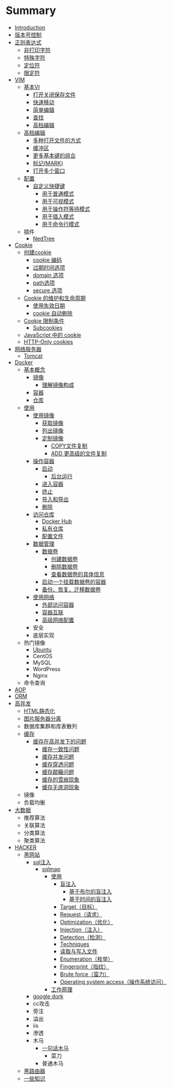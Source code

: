 # Summary

* [Introduction](README.md)
* [版本号控制](ban-ben-hao-kong-zhi.md)
* [正则表达式](zheng-ze-biao-da-shi.md)
  * [非打印字符](zheng-ze-biao-da-shi/fei-da-yin-zi-fu.md)
  * [特殊字符](zheng-ze-biao-da-shi/te-shu-zi-fu.md)
  * [定位符](zheng-ze-biao-da-shi/ding-wei-fu.md)
  * [限定符](zheng-ze-biao-da-shi/xian-ding-fu.md)
* [VIM](vim.md)
  * [基本VI](ji-ben-vi.md)
    * [打开关闭保存文件](ji-ben-vi/da-kai-guan-bi-bao-cun-wen-jian.md)
    * [快速移动](ji-ben-vi/kuai-su-yi-dong.md)
    * [简单编辑](ji-ben-vi/jian-dan-bian-ji.md)
    * [查找](ji-ben-vi/cha-zhao.md)
    * [高档编辑](ji-ben-vi/gao-dang-bian-ji.md)
  * [高档编辑](gao-dang-bian-ji.md)
    * [多种打开文件的方式](gao-dang-bian-ji/duo-zhong-da-kai-wen-jian-de-fang-shi.md)
    * [缓冲区](gao-dang-bian-ji/huan-chong-qu.md)
    * [更多基本键的组合](gao-dang-bian-ji/geng-duo-ji-ben-jian-de-zu-he.md)
    * [标记\(MARK\)](gao-dang-bian-ji/biao-8bb028-mark.md)
    * [打开多个窗口](gao-dang-bian-ji/fen-ping.md)
  * [配置](pei-zhi.md)
    * [自定义快捷键](pei-zhi/zi-ding-yi-kuai-jie-jian.md)
      * [用于普通模式](pei-zhi/zi-ding-yi-kuai-jie-jian/yong-yu-pu-tong-mo-shi.md)
      * [用于可视模式](pei-zhi/zi-ding-yi-kuai-jie-jian/yong-yu-ke-shi-mo-shi.md)
      * [用于操作符等待模式](pei-zhi/zi-ding-yi-kuai-jie-jian/yong-yu-cao-zuo-fu-deng-dai-mo-shi.md)
      * [用于插入模式](pei-zhi/zi-ding-yi-kuai-jie-jian/yong-yu-cha-ru-mo-shi.md)
      * [用于命令行模式](pei-zhi/zi-ding-yi-kuai-jie-jian/yong-yu-ming-ling-xing-mo-shi.md)
  * 插件
    * [NedTree](nedtree.md)
* [Cookie](cookie.md)
  * [创建cookie](cookie/chuang-jian-cookie.md)
    * [cookie 编码](cookie/cookie-bian-ma.md)
    * [过期时间选项](cookie/guo-qi-shi-jian-xuan-xiang.md)
    * [domain 选项](cookie/domain-xuan-xiang.md)
    * [path选项](cookie/pathxuan-xiang.md)
    * [secure 选项](cookie/secure-xuan-xiang.md)
  * [Cookie 的维护和生命周期](cookie/cookie-de-wei-hu-he-sheng-ming-zhou-qi.md)
    * [使用失效日期](cookie/cookie-de-wei-hu-he-sheng-ming-zhou-qi/shi-yong-shi-xiao-ri-qi.md)
    * [cookie 自动删除](cookie/cookie-de-wei-hu-he-sheng-ming-zhou-qi/cookie-zi-dong-shan-chu.md)
  * [Cookie 限制条件](cookie/cookie-xian-zhi-tiao-jian.md)
    * [Subcookies](cookie/cookie-xian-zhi-tiao-jian/subcookies.md)
  * [JavaScript 中的 cookie](cookie/javascript-zhong-de-cookie.md)
  * [HTTP-Only cookies](cookie/http-only-cookies.md)
* [网络服务器](wang-luo-fu-wu-qi.md)
  * [Tomcat](wang-luo-fu-wu-qi/tomcat.md)
* [Docker](docker.md)
  * [基本概念](docker/ji-ben-gai-nian.md)
    * [镜像](docker/ji-ben-gai-nian/jing-xiang.md)
      * [理解镜像构成](docker/ji-ben-gai-nian/jing-xiang/li-yong-commit-li-jie-jing-xiang-gou-cheng.md)
    * [容器](docker/ji-ben-gai-nian/rong-qi.md)
    * [仓库](docker/ji-ben-gai-nian/cang-ku.md)
  * [使用](docker/shi-yong.md)
    * [使用镜像](docker/shi-yong/shi-yong-jing-xiang.md)
      * [获取镜像](docker/shi-yong/shi-yong-jing-xiang/huo-qu-jing-xiang.md)
      * [列出镜像](docker/shi-yong/shi-yong-jing-xiang/lie-chu-jing-xiang.md)
      * [定制镜像](docker/shi-yong/shi-yong-jing-xiang/ding-zhi-jing-xiang.md)
        * [COPY文件复制](docker/shi-yong/shi-yong-jing-xiang/ding-zhi-jing-xiang/copyfu-zhi-wen-jian.md)
        * [ADD 更高级的文件复制](docker/shi-yong/shi-yong-jing-xiang/ding-zhi-jing-xiang/add-geng-gao-ji-de-wen-jian-fu-zhi.md)
    * [操作容器](docker/shi-yong/cao-zuo-rong-qi.md)
      * [启动](docker/shi-yong/cao-zuo-rong-qi/qi-dong.md)
        * [后台运行](docker/shi-yong/cao-zuo-rong-qi/qi-dong/hou-tai-yun-xing.md)
      * [进入容器](docker/shi-yong/cao-zuo-rong-qi/jin-ru-rong-qi.md)
      * [终止](docker/shi-yong/cao-zuo-rong-qi/zhong-zhi.md)
      * [导入和导出](docker/shi-yong/cao-zuo-rong-qi/dao-ru-he-dao-chu.md)
      * [删除](docker/shi-yong/cao-zuo-rong-qi/shan-chu.md)
    * [访问仓库](docker/shi-yong/fang-wen-cang-ku.md)
      * [Docker Hub](docker/shi-yong/fang-wen-cang-ku/docker-hub.md)
      * [私有仓库](docker/shi-yong/fang-wen-cang-ku/si-you-cang-ku.md)
      * [配置文件](docker/shi-yong/fang-wen-cang-ku/pei-zhi-wen-jian.md)
    * [数据管理](docker/shi-yong/shu-ju-guan-li.md)
      * [数据卷](docker/shi-yong/shu-ju-guan-li/shu-ju-juan.md)
        * [创建数据卷](docker/shi-yong/shu-ju-guan-li/shu-ju-juan/chuang-jian-shu-ju-juan.md)
        * [删除数据卷](docker/shi-yong/shu-ju-guan-li/shu-ju-juan/shan-chu-shu-ju-juan.md)
        * [查看数据卷的具体信息](docker/shi-yong/shu-ju-guan-li/shu-ju-juan/cha-kan-shu-ju-juan-de-ju-ti-xin-xi.md)
      * [启动一个挂载数据卷的容器](docker/shi-yong/shu-ju-guan-li/shu-ju-juan/qi-dong-yi-ge-gua-zai-shu-ju-juan-de-rong-qi.md)
      * [备份、恢复、迁移数据卷](docker/shi-yong/shu-ju-guan-li/bei-fen-3001-hui-fu-3001-qian-yi-shu-ju-juan.md)
    * [使用网络](docker/shi-yong/shi-yong-wang-luo.md)
      * [外部访问容器](docker/shi-yong/shi-yong-wang-luo/wai-bu-fang-wen-rong-qi.md)
      * [容器互联](docker/shi-yong/shi-yong-wang-luo/rong-qi-hu-lian.md)
      * [高级网络配置](docker/shi-yong/shi-yong-wang-luo/gao-ji-wang-luo-pei-zhi.md)
    * 安全
    * 底层实现
  * 热门镜像
    * [Ubuntu](docker/ubuntu.md)
    * CentOS
    * MySQL
    * WordPress
    * Nginx
  * 命令查询
* [AOP](aop.md)
* [ORM](orm.md)
* [高并发](gao-bing-fa.md)
  * [HTML静态化](gao-bing-fa/htmljing-tai-hua.md)
  * [图片服务器分离](gao-bing-fa/tu-pian-fu-wu-qi-fen-li.md)
  * 数据库集群和库表散列
  * [缓存](gao-bing-fa/huan-cun.md)
    * [缓存在高并发下的问题](gao-bing-fa/huan-cun/huan-cun-zai-gao-bing-fa-xia-de-wen-ti.md)
      * [缓存一致性问题](gao-bing-fa/huan-cun/huan-cun-yi-zhi-xing-wen-ti.md)
      * [缓存并发问题](gao-bing-fa/huan-cun/huan-cun-bing-fa-wen-ti.md)
      * [缓存穿透问题](gao-bing-fa/huan-cun/huan-cun-chuan-tou-wen-ti.md)
      * [缓存颠簸问题](gao-bing-fa/huan-cun/huan-cun-dian-bo-wen-ti.md)
      * [缓存的雪崩现象](gao-bing-fa/huan-cun/huan-cun-de-xue-beng-xian-xiang.md)
      * [缓存无底洞现象](gao-bing-fa/huan-cun/huan-cun-wu-di-dong-xian-xiang.md)
  * 镜像
  * 负载均衡
* [大数据](da-shu-ju.md)
  * 推荐算法
  * 关联算法
  * 分类算法
  * 聚类算法
* [HACKER](hacker.md)
  * [黑网站](hacker/hei-wang-zhan.md)
    * [sql注入](hacker/hei-wang-zhan/sqlzhu-ru.md)
      * [sqlmap](hacker/hei-wang-zhan/sqlzhu-ru/sqlmap.md)
        * [使用](hacker/hei-wang-zhan/sqlzhu-ru/sqlmap/shi-yong.md)
          * [盲注入](hacker/hei-wang-zhan/sqlzhu-ru/sqlmap/mang-zhu-ru.md)
            * [基于布尔的盲注入](hacker/hei-wang-zhan/sqlzhu-ru/sqlmap/ji-yu-bu-er-de-mang-zhu-ru.md)
            * [基于时间的盲注入](hacker/hei-wang-zhan/sqlzhu-ru/sqlmap/ji-yu-shi-jian-de-mang-zhu-ru.md)
          * [Target（目标）](hacker/hei-wang-zhan/sqlzhu-ru/sqlmap/targetff08-mu-biao-ff09.md)
          * [Request（请求）](hacker/hei-wang-zhan/sqlzhu-ru/sqlmap/requestff08-qing-qiu-ff09.md)
          * [Optimization（优化）](hacker/hei-wang-zhan/sqlzhu-ru/sqlmap/optimizationff08-you-hua-ff09.md)
          * [Injection（注入）](hacker/hei-wang-zhan/sqlzhu-ru/sqlmap/injectionff08-zhu-ru-ff09.md)
          * [Detection（检测）](hacker/hei-wang-zhan/sqlzhu-ru/sqlmap/detectionff08-jian-ce-ff09.md)
          * [Techniques](hacker/hei-wang-zhan/sqlzhu-ru/sqlmap/techniquesff08-ji-qiao-ff09.md)
          * [读取与写入文件](hacker/hei-wang-zhan/sqlzhu-ru/sqlmap/du-qu-yu-xie-ru-wen-jian.md)
          * [Enumeration（枚举）](hacker/hei-wang-zhan/sqlzhu-ru/sqlmap/enumerationff08-mei-ju-ff09.md)
          * [Fingerprint（指纹）](hacker/hei-wang-zhan/sqlzhu-ru/sqlmap/fingerprintff08-zhi-wen-ff09.md)
          * [Brute force（蛮力）](hacker/hei-wang-zhan/sqlzhu-ru/sqlmap/brute-forceff08-man-li-ff09.md)
          * [Operating system access（操作系统访问）](hacker/hei-wang-zhan/sqlzhu-ru/sqlmap/operating-system-accessff08-cao-zuo-xi-tong-fang-wen-ff09.md)
        * [工作原理](hacker/hei-wang-zhan/sqlzhu-ru/sqlmap/gong-zuo-yuan-li.md)
    * [google dork](hacker/hei-wang-zhan/google-dork.md)
    * cc攻击
    * 旁注
    * 溢出
    * iis
    * 渗透
    * 木马
      * [一句话木马](hacker/hei-wang-zhan/yi-ju-hua-mu-ma.md)
        * 菜刀
      * 普通木马
  * [黑路由器](hacker/hei-lu-you-qi.md)
  * [一些知识](hacker/yi-xie-zhi-shi.md)

